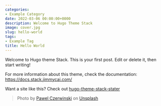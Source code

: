 ```yaml
---
categories:
- Example Category
date: 2022-03-06 00:00:00+0000
description: Welcome to Hugo Theme Stack
image: cover.jpg
slug: hello-world
tags:
- Example Tag
title: Hello World
---
```


Welcome to Hugo theme Stack. This is your first post. Edit or delete it, then start writing!

For more information about this theme, check the documentation: https://docs.stack.jimmycai.com/

Want a site like this? Check out [hugo-theme-stack-stater](https://github.com/CaiJimmy/hugo-theme-stack-starter)

> Photo by [Pawel Czerwinski](https://unsplash.com/@pawel_czerwinski) on [Unsplash](https://unsplash.com/)